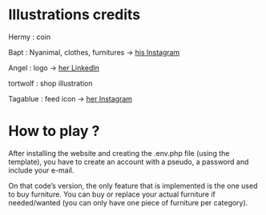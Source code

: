 # Illustrations credits
Hermy : coin

Bapt : Nyanimal, clothes, furnitures → [his Instagram ](https://www.instagram.com/baptillustrations/)

Angel : logo → [her LinkedIn](https://www.linkedin.com/in/elodie-poumeyrau-webdesign/)

tortwolf : shop illustration

Tagablue : feed icon → [her Instagram](https://www.instagram.com/study.tagablue/)

# How to play ?
After installing the website and creating the .env.php file (using the template), you have to create an account with a pseudo, a password and include your e-mail.

On that code’s version, the only feature that is implemented is the one used to buy furniture. You can buy or replace your actual furniture if needed/wanted (you can only have one piece of furniture per category).